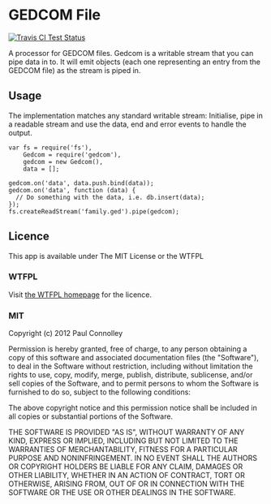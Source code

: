 # GEDCOM File
[![Travis CI Test Status](https://travis-ci.org/connrs/gedcom-stream.png)](https://travis-ci.org/connrs/gedcom-stream)

A processor for GEDCOM files. Gedcom is a writable stream that you can pipe data in to. It will emit objects (each one representing an entry from the GEDCOM file) as the stream is piped in.

## Usage

The implementation matches any standard writable stream: Initialise, pipe in a readable stream and use the data, end and error events to handle the output.

    var fs = require('fs'),
        Gedcom = require('gedcom'),
        gedcom = new Gedcom(),
        data = [];

    gedcom.on('data', data.push.bind(data));
    gedcom.on('data', function (data) {
      // Do something with the data, i.e. db.insert(data);
    });
    fs.createReadStream('family.ged').pipe(gedcom);

## Licence

This app is available under The MIT License or the WTFPL

### WTFPL

Visit [the WTFPL homepage](http://sam.zoy.org/wtfpl/) for the licence.

### MIT

Copyright (c) 2012 Paul Connolley

Permission is hereby granted, free of charge, to any person obtaining a copy of this software and associated documentation files (the "Software"), to deal in the Software without restriction, including without limitation the rights to use, copy, modify, merge, publish, distribute, sublicense, and/or sell copies of the Software, and to permit persons to whom the Software is furnished to do so, subject to the following conditions:

The above copyright notice and this permission notice shall be included in all copies or substantial portions of the Software.

THE SOFTWARE IS PROVIDED "AS IS", WITHOUT WARRANTY OF ANY KIND, EXPRESS OR IMPLIED, INCLUDING BUT NOT LIMITED TO THE WARRANTIES OF MERCHANTABILITY, FITNESS FOR A PARTICULAR PURPOSE AND NONINFRINGEMENT. IN NO EVENT SHALL THE AUTHORS OR COPYRIGHT HOLDERS BE LIABLE FOR ANY CLAIM, DAMAGES OR OTHER LIABILITY, WHETHER IN AN ACTION OF CONTRACT, TORT OR OTHERWISE, ARISING FROM, OUT OF OR IN CONNECTION WITH THE SOFTWARE OR THE USE OR OTHER DEALINGS IN THE SOFTWARE.


